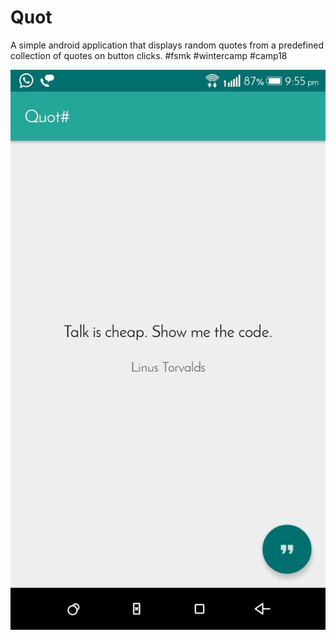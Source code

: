 # Quot
A simple android application that displays random quotes from a predefined collection of quotes on button clicks. #fsmk #wintercamp #camp18

![alt text](https://github.com/shaheershukur/Quot/blob/master/Quot_screenhot.jpeg)
